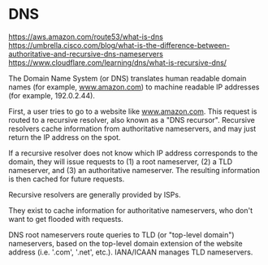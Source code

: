 # DNS

https://aws.amazon.com/route53/what-is-dns
https://umbrella.cisco.com/blog/what-is-the-difference-between-authoritative-and-recursive-dns-nameservers
https://www.cloudflare.com/learning/dns/what-is-recursive-dns/

The Domain Name System (or DNS) translates human readable domain names (for example, www.amazon.com) to machine readable IP addresses (for example, 192.0.2.44).

First, a user tries to go to a website like www.amazon.com. This request is routed to a recursive resolver, also known as a "DNS recursor". Recursive resolvers cache information from authoritative nameservers, and may just return the IP address on the spot.

If a recursive resolver does not know which IP address corresponds to the domain, they will issue requests to (1) a root nameserver, (2) a TLD nameserver, and (3) an authoritative nameserver. The resulting information is then cached for future requests.

Recursive resolvers are generally provided by ISPs.

They exist to cache information for authoritative nameservers, who don't want to get flooded with requests.

DNS root nameservers route queries to TLD (or "top-level domain") nameservers, based on the top-level domain extension of the website address (i.e. '.com', '.net', etc.). IANA/ICAAN manages TLD nameservers.